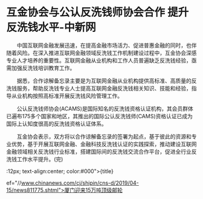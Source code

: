 # 互金协会与公认反洗钱师协会合作 提升反洗钱水平-中新网

　　中国互联网金融发展迅速，在提高金融市场活力、促进普惠金融的同时，也伴随着风险。在深入推进互联网金融领域反洗钱工作机制建设过程中，互金协会深感专业人才培养的重要性。互联网金融从业机构和工作人员普遍缺乏反洗钱经验，亟需加强反洗钱培训教育工作。

　　据悉，合作谅解备忘录主要是为互联网金融从业机构提供高标准、高质量的反洗钱服务，帮助反洗钱专业人士提高互联网金融反洗钱相关知识、技能和经验，指导从业机构按照高标准开展反洗钱风险管理工作。

　　公认反洗钱师协会(ACAMS)是国际知名的反洗钱资格认证机构，其会员群体已遍布175多个国家和地区，其推出的国际公认反洗钱师(CAMS)资格认证已成为国际上认知度很高的反洗钱资格认证体系。

　　互金协会表示，双方将以合作谅解备忘录的签署为起点，基于彼此的资源和专业优势，基于开展互联网金融、金融科技反洗钱认证的实践探索，推动建设互联网金融领域相关反洗钱行业标准，搭建国际间的反洗钱交流合作平台，促进全行业反洗钱工作水平提升。(完)

:12px; text-align:center; color:#000">{title}

ef="//www.chinanews.com/cj/shipin/cns-d/2019/04-15/news811775.shtml">厦门迎来15万吨顶级邮轮
